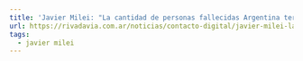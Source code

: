 ```yaml
---
title: 'Javier Milei: "La cantidad de personas fallecidas Argentina terminan constituyendo un genocidio" - Radio Rivadavia AM630'
url: https://rivadavia.com.ar/noticias/contacto-digital/javier-milei-la-cantidad-de-personas-fallecidas-argentina-terminan-constituyendo-un-genocidio
tags:
  - javier milei
---
```

